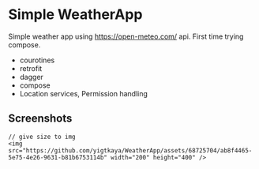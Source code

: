 # Simple WeatherApp

Simple weather app using https://open-meteo.com/ api. First time trying compose. 

- courotines
- retrofit
- dagger
- compose
- Location services, Permission handling

## Screenshots
    // give size to img
    <img src="https://github.com/yigtkaya/WeatherApp/assets/68725704/ab8f4465-5e75-4e26-9631-b81b6753114b" width="200" height="400" />
    
